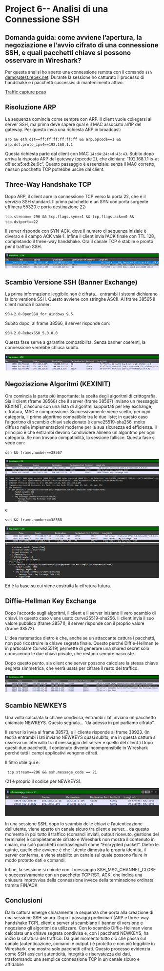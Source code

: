 # Project 6--  Analisi di una Connessione SSH 

**Domanda guida:** come avviene l’apertura, la negoziazione e l’avvio cifrato di una connessione SSH, e quali pacchetti chiave si possono osservare in Wireshark?
---
Per questa analisi ho aperto una connessione remota con il comando `ssh` demo@test.rebex.net. Durante la sessione ho catturato il processo di handshake e i pacchetti successivi di mantenimento attivo.

[Traffic capture pcap](../pcaps/mixed_traffic.pcapng)

## Risoluzione ARP
La sequenza comincia come sempre con ARP. Il client vuole collegarsi al server SSH, ma prima deve sapere qual è il MAC associato all’IP del gateway. Per questo invia una richiesta ARP in broadcast:

`arp && eth.dst==ff:ff:ff:ff:ff:ff && arp.opcode==1 && arp.dst.proto_ipv4==192.168.1.1`

Questa richiesta parte dal client con MAC `14:d4:24:4d:43:43`. Subito dopo arriva la risposta ARP dal gateway (opcode 2), che dichiara: “192.168.1.1 is-at d8\:ec\:e5\:ed:2e:9c”. Questo passaggio è essenziale: senza il MAC corretto, nessun pacchetto TCP potrebbe uscire dal client. 

## Three-Way Handshake TCP

Dopo ARP, il client apre la connessione TCP verso la porta 22, che è il servizio SSH standard. Il primo pacchetto è un SYN con porta sorgente effimera 55320 e porta destinazione 22:

`tcp.stream== 296 && tcp.flags.syn==1 && tcp.flags.ack==0 && tcp.dstport==22`

Il server risponde con SYN-ACK, dove il numero di sequenza iniziale è diverso e il campo ACK vale 1. Infine il client invia l’ACK finale con TTL 128, completando il three-way handshake. Ora il canale TCP è stabile e pronto per il traffico SSH.

 
![ ](../images/ssh/30.png)

## Scambio Versione SSH (Banner Exchange)

La prima informazione leggibile non è cifrata... entrambi i sistemi dichiarano la loro versione SSH. Questo avviene con stringhe ASCII. Al frame 38565 il client manda il banner:

`SSH-2.0-OpenSSH_for_Windows_9.5`

Subito dopo, al frame 38566, il server risponde con:

`SSH-2.0-RebexSSH_5.0.0.0`

Questa fase serve a garantire compatibilità. Senza banner coerenti, la connessione verrebbe chiusa subito. 
 
![ ](../images/ssh/31.png)

## Negoziazione Algoritmi (KEXINIT)

Ora comincia la parte più importante: la scelta degli algoritmi di crittografia. Sia il client (frame 38568) che il server (frame 38567) inviano un messaggio KEXINIT, ciascuno con una lista di algoritmi supportati per key exchange, cifratura, MAC e compressione. Successivamente viene scelto, per ogni categoria, il primo algoritmo compatibile tra le due liste; in questo caso l’algoritmo di scambio chiavi selezionato è curve25519-sha256, molto diffuso nelle implementazioni moderne per la sua sicurezza ed efficienza.
Il principio è che entrambi devono condividere almeno un algoritmo per ogni categoria. Se non trovano compatibilità, la sessione fallisce. Questa fase si vede con:

`ssh && frame.number==38567`
 
![ ](../images/ssh/32.png)

e

`ssh && frame.number==38568`
 
![ ](../images/ssh/33.png)

Ed è la base su cui viene costruita la cifratura futura.




## Diffie-Hellman Key Exchange

Dopo l’accordo sugli algoritmi, il client e il server iniziano il vero scambio di chiavi. In questo caso viene usato curve25519-sha256. Il client invia il suo valore pubblico (frame 38571), il server risponde con il proprio valore (frame 38572).

L’idea matematica dietro è che, anche se un attaccante cattura i pacchetti, non può ricostruire la chiave segreta finale. Questo perché Diffie-Hellman (e in particolare Curve25519) permette di generare una shared secret solo conoscendo le due chiavi private, che restano sempre nascoste.

Dopo questo punto, sia client che server possono calcolare la stessa chiave segreta simmetrica, che verrà usata per cifrare il resto del traffico.

 
![ ](../images/ssh/34.png)

## Scambio NEWKEYS

Una volta calcolata la chiave condivisa, entrambi i lati inviano un pacchetto chiamato NEWKEYS. Questo segnala... “da adesso in poi parliamo cifrato”.

Il server lo invia al frame 38573, e il cliente risponde al frame 38923.
(In teoria entrambi i lati inviano NEWKEYS quasi subito, ma in questa cattura si osserva un intervallo tra il messaggio del server e quello del client.)
 Dopo questi due pacchetti, il contenuto diventa incomprensibile in Wireshark perché tutti i campi applicativi vengono cifrati.

Il filtro utile qui è:

` tcp.stream==296 && ssh.message_code == 21`

(21 è proprio il codice per NEWKEYS).

 
![ ](../images/ssh/35.png)

In una sessione SSH, dopo lo scambio delle chiavi e l’autenticazione dell’utente, viene aperto un canale sicuro tra client e server... da questo momento in poi tutto il traffico (comandi inviati, output ricevuto, gestione del terminale) è completamente cifrato e Wireshark non mostra il contenuto in chiaro, ma solo pacchetti contrassegnati come “Encrypted packet”. Dietro le quinte, quello che avviene è che l’utente dimostra la propria identità, il server conferma, e viene stabilito un canale sul quale possono fluire in modo protetto dati e comandi.


Infine, la sessione si chiude con il messaggio SSH_MSG_CHANNEL_CLOSE e successivamente con un pacchetto TCP RST, ACK, che indica una chiusura improvvisa della connessione invece della terminazione ordinata tramite FIN/ACK

## Conclusioni

Dalla cattura emerge chiaramente la sequenza che porta alla creazione di una sessione SSH sicura. Dopo i passaggi preliminari (ARP e three-way handshake TCP), client e server si scambiano il banner di versione e negoziano gli algoritmi da utilizzare. Con lo scambio Diffie-Hellman viene calcolata una chiave segreta condivisa e, con i pacchetti NEWKEYS, ha inizio la cifratura del traffico. Da quel momento tutto ciò che passa sul canale (autenticazione, comandi e output )  è protetto e non più leggibile in Wireshark, che mostra solo pacchetti cifrati. Questo processo evidenzia come SSH assicuri autenticità, integrità e riservatezza dei dati, trasformando una semplice connessione TCP in un canale sicuro e affidabile

